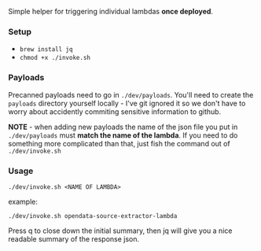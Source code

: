 
Simple helper for triggering individual lambdas **once deployed**.

### Setup

* `brew install jq`
* `chmod +x ./invoke.sh`


### Payloads

Precanned payloads need to go in `./dev/payloads`. You'll need to create the `payloads` directory yourself locally - I've git ignored it so we don't have to worry about accidently commiting sensitive information to github.

**NOTE** - when adding new payloads the name of the json file you put in `./dev/payloads` must **match the name of the lambda**. If you need to do something more complicated than that, just fish the command out of `./dev/invoke.sh`


### Usage

`./dev/invoke.sh <NAME OF LAMBDA>`

example: 

`./dev/invoke.sh opendata-source-extractor-lambda`

Press q to close down the initial summary, then jq will give you a nice readable summary of the response json.
